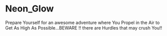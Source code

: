 # Neon_Glow
Prepare Yourself for an awesome adventure where You Propel in the Air to Get As High As Possible...BEWARE !! there are Hurdles that may crush You!!
